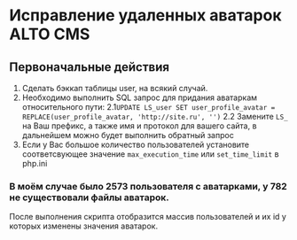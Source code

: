 # Исправление удаленных аватарок ALTO CMS

## Первоначальные действия
1. Сделать бэккап таблицы user, на всякий случай.
2. Необходимо выполнить SQL запрос для придания аватаркам относительного пути:
2.1`UPDATE LS_user SET user_profile_avatar = REPLACE(user_profile_avatar, 'http://site.ru', '')`
2.2 Замените `LS_` на Ваш префикс, а также имя и протокол для вашего сайта, в дальнейшем можно будет выполнить обратный запрос
3. Если у Вас большое количество пользователей установите соответсвующее значение `max_execution_time` или `set_time_limit` в php.ini

### В моём случае было 2573 пользователя с аватарками, у 782 не существовали файлы аватарок.

После выполнения скрипта отобразится массив пользователей и их id у которых изменены значения аватарок.